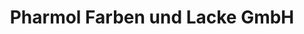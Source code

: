 ---
title: "Pharmol Farben und Lacke GmbH"
url: /gundelfingen-an-der-donau/pharmol-farben-und-lacke-gmbh/
shop: Farben
---